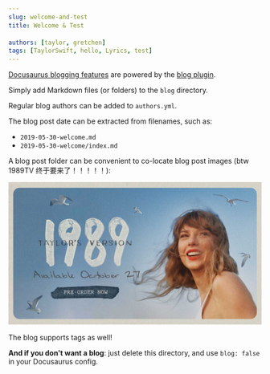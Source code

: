 ```yaml
---
slug: welcome-and-test
title: Welcome & Test

authors: [taylor, gretchen]
tags: [TaylorSwift, hello, Lyrics, test]
---
```


[Docusaurus blogging features](https://docusaurus.io/docs/blog) are powered by the [blog plugin](https://docusaurus.io/docs/api/plugins/@docusaurus/plugin-content-blog).

Simply add Markdown files (or folders) to the `blog` directory.

Regular blog authors can be added to `authors.yml`.

The blog post date can be extracted from filenames, such as:

- `2019-05-30-welcome.md`
- `2019-05-30-welcome/index.md`

A blog post folder can be convenient to co-locate blog post images (btw 1989TV 终于要来了！！！！！):

![Docusaurus Plushie](./td-po.jpg)

The blog supports tags as well!

**And if you don't want a blog**: just delete this directory, and use `blog: false` in your Docusaurus config.
